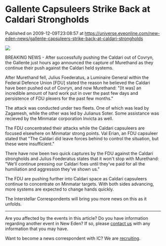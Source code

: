 # Gallente Capsuleers Strike Back at Caldari Strongholds
Published on 2009-12-09T23:08:57 at https://universe.eveonline.com/new-eden-news/gallente-capsuleers-strike-back-at-caldari-strongholds

![](http://www.eve-ic.net/media/assets/icarticlebanner.png)  
  
BREAKING NEWS - After successfully pushing the Caldari out of Covryn, the Gallente just hours ago announced the capture of Murethand as they continue their push against the Caldari held systems.  
  
After Murethand fell, Julius Foederatus, a Luminaire General within the Federal Defence Union [FDU] stated the reason he believed the Caldari have been pushed out of Covryn, and now Murethand: "[It was] an incredible amount of hard work put in over the past few days and persistence of FDU plexers for the past few months."  
  
The attack was conducted under two fleets. One of which was lead by Zagamesh, while the other was led by Julianus Soter. Some assistance was recieved by the Minmatar corporation Invicta as well.  
  
The FDU concentrated their attacks while the Caldari capsuleers are focused elsewhere on Minmatar strong points. Val Erian, an FDU capsuleer stated that "The Caldari did leave forces behind to control the situation, but these were insufficient."  
  
There have now been two quick captures by the FDU against the Caldari strongholds and Julius Foederatus states that it won't stop with Murethand: "We'll continue pressing our Caldari foes until they've paid for all the humiliation and aggression they've shown us."  
  
The FDU are pushing further into Caldari space as Caldari capsuleers continue to concentrate on Minmatar targets. With both sides advancing, more systems are expected to change hands quickly.  
  
The Interstellar Correspondents will bring you more news on this as it unfolds.

* * *

Are you affected by the events in this article? Do you have information regarding another event in New Eden? If so, please [contact us](http://www.eveonline.com/news.asp?a=submitrp) with any information that you may have.  
  
Want to become a news correspondent with IC? We are [recruiting](http://www.eveonline.com/isd.asp).
